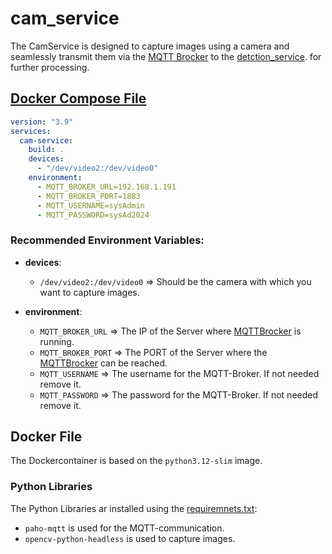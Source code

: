 # cam_service

The CamService is designed to capture images using a camera and seamlessly transmit them via the [MQTT Brocker](https://google.com) to the 
[detction_service](https://google.com). for further processing.


## [Docker Compose File](../../../../source/cam_service/docker-compose.yml)
```yaml
version: "3.9"
services:
  cam-service:
    build: .
    devices:
      - "/dev/video2:/dev/video0"
    environment:
      - MQTT_BROKER_URL=192.168.1.191
      - MQTT_BROKER_PORT=1883
      - MQTT_USERNAME=sysAdmin
      - MQTT_PASSWORD=sysAd2024
```

### Recommended Environment Variables:

 - **devices**:
   - `/dev/video2:/dev/video0` => Should be the camera with which you want to capture images.

 - **environment**:
   - `MQTT_BROKER_URL` => The IP of the Server where [MQTTBrocker](https://google.com) is running.
   - `MQTT_BROKER_PORT` => The PORT of the Server where the [MQTTBrocker](https://google.com) can be reached.
   - `MQTT_USERNAME` => The username for the MQTT-Broker. If not needed remove it.
   - `MQTT_PASSWORD` => The password for the MQTT-Broker. If not needed remove it.


## Docker File

The Dockercontainer is based on the `python3.12-slim` image.
<br>

### Python Libraries 
The Python Libraries ar installed using the [requiremnets.txt](../../../../source/cam_service/requirements.txt):
 - `paho-mqtt` is used for the MQTT-communication. 
 - `opencv-python-headless` is used to capture images.
